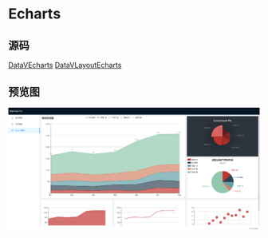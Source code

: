 # Echarts

## 源码

[DataVEcharts](../src/components/layout-echarts)
[DataVLayoutEcharts](../src/components/layout-grid-echarts)

## 预览图

![Echarts](./images/20180713090624.png)
